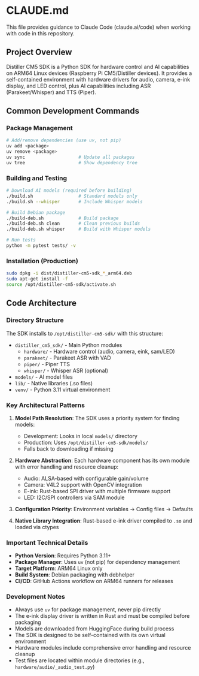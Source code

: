 # CLAUDE.md

This file provides guidance to Claude Code (claude.ai/code) when working with code in this repository.

## Project Overview

Distiller CM5 SDK is a Python SDK for hardware control and AI capabilities on ARM64 Linux devices (Raspberry Pi CM5/Distiller devices). It provides a self-contained environment with hardware drivers for audio, camera, e-ink display, and LED control, plus AI capabilities including ASR (Parakeet/Whisper) and TTS (Piper).

## Common Development Commands

### Package Management
```bash
# Add/remove dependencies (use uv, not pip)
uv add <package>
uv remove <package>
uv sync                    # Update all packages
uv tree                    # Show dependency tree
```

### Building and Testing
```bash
# Download AI models (required before building)
./build.sh                 # Standard models only
./build.sh --whisper       # Include Whisper models

# Build Debian package
./build-deb.sh             # Build package
./build-deb.sh clean       # Clean previous builds
./build-deb.sh whisper     # Build with Whisper models

# Run tests
python -m pytest tests/ -v
```

### Installation (Production)
```bash
sudo dpkg -i dist/distiller-cm5-sdk_*_arm64.deb
sudo apt-get install -f
source /opt/distiller-cm5-sdk/activate.sh
```

## Code Architecture

### Directory Structure
The SDK installs to `/opt/distiller-cm5-sdk/` with this structure:
- `distiller_cm5_sdk/` - Main Python modules
  - `hardware/` - Hardware control (audio, camera, eink, sam/LED)
  - `parakeet/` - Parakeet ASR with VAD
  - `piper/` - Piper TTS
  - `whisper/` - Whisper ASR (optional)
- `models/` - AI model files
- `lib/` - Native libraries (.so files)
- `venv/` - Python 3.11 virtual environment

### Key Architectural Patterns

1. **Model Path Resolution**: The SDK uses a priority system for finding models:
   - Development: Looks in local `models/` directory
   - Production: Uses `/opt/distiller-cm5-sdk/models/`
   - Falls back to downloading if missing

2. **Hardware Abstraction**: Each hardware component has its own module with error handling and resource cleanup:
   - Audio: ALSA-based with configurable gain/volume
   - Camera: V4L2 support with OpenCV integration
   - E-ink: Rust-based SPI driver with multiple firmware support
   - LED: I2C/SPI controllers via SAM module

3. **Configuration Priority**: Environment variables → Config files → Defaults

4. **Native Library Integration**: Rust-based e-ink driver compiled to `.so` and loaded via ctypes

### Important Technical Details

- **Python Version**: Requires Python 3.11+
- **Package Manager**: Uses `uv` (not pip) for dependency management
- **Target Platform**: ARM64 Linux only
- **Build System**: Debian packaging with debhelper
- **CI/CD**: GitHub Actions workflow on ARM64 runners for releases

### Development Notes

- Always use `uv` for package management, never pip directly
- The e-ink display driver is written in Rust and must be compiled before packaging
- Models are downloaded from HuggingFace during build process
- The SDK is designed to be self-contained with its own virtual environment
- Hardware modules include comprehensive error handling and resource cleanup
- Test files are located within module directories (e.g., `hardware/audio/_audio_test.py`)